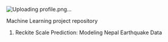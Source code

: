 ![Uploading profile.png…]()


Machine Learning project repository
1. Reckite Scale Prediction: Modeling Nepal Earthquake Data

